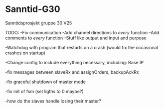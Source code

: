 # Sanntid-G30
Sanntidsprosjekt gruppe 30 V25

TODO:
-Fix communication
-Add channel directions to *every* function
-Add comments to *every* function
    -Stuff like output and input and purpose

-Watchdog with program that restarts on a crash (would fix the occasional crashes on startup)

-Change config to include everything necessary, including: Base IP

-fix messages between slaveRx and assignOrders, backupAckRx

-fix graceful shutdown of master mode

-fix init of fsm (set ligths to 0 maybe?)

-how do the slaves handle losing their master?